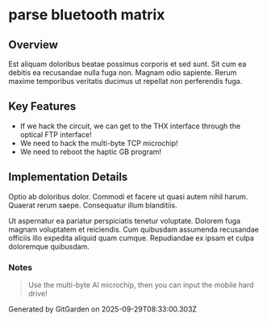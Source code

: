 # parse bluetooth matrix

## Overview
Est aliquam doloribus beatae possimus corporis et sed sunt. Sit cum ea debitis ea recusandae nulla fuga non. Magnam odio sapiente. Rerum maxime temporibus veritatis ducimus ut repellat non perferendis fuga.

## Key Features
- If we hack the circuit, we can get to the THX interface through the optical FTP interface!
- We need to hack the multi-byte TCP microchip!
- We need to reboot the haptic GB program!

## Implementation Details
Optio ab doloribus dolor. Commodi et facere ut quasi autem nihil harum. Quaerat rerum saepe. Consequatur illum blanditiis.
 Ut aspernatur ea pariatur perspiciatis tenetur voluptate. Dolorem fuga magnam voluptatem et reiciendis. Cum quibusdam assumenda recusandae officiis illo expedita aliquid quam cumque. Repudiandae ex ipsam et culpa doloremque quibusdam.

### Notes
> Use the multi-byte AI microchip, then you can input the mobile hard drive!

Generated by GitGarden on 2025-09-29T08:33:00.303Z